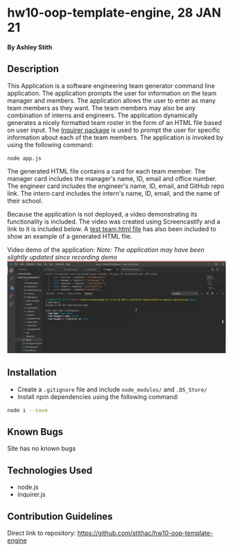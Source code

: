 # hw10-oop-template-engine, 28 JAN 21

#### By Ashley Stith

## Description
This Application is a software engineering team generator command line application. The application prompts the user for information on the team manager and members.  The application allows the user to enter as many team members as they want. The team members may also be any combination of interns and engineers. The application dynamically generates a nicely formatted team roster in the form of an HTML file based on user input.  The [Inquirer package](https://www.npmjs.com/package/inquirer) is used to prompt the user for specific information about each of the team members.  The application is invoked by using the following command:

```bash
node app.js
```

The generated HTML file contains a card for each team member. The manager card includes the manager's name, ID, email and office number.  The engineer card includes the engineer's name, ID, email, and GitHub repo link.  The intern card includes the intern's name, ID, email, and the name of their school.

Because the application is not deployed, a video demonstrating its functionality is included.  The video was created using Screencastify and a link to it is included below. A [test team.html file](./output/team.html) has also been included to show an example of a generated HTML file.

Video demo of the application: *Note: The application may have been slightly updated since recording demo*
[![Video](./Assets/screenshot.PNG)](https://drive.google.com/file/d/11Y8WhR4ZUrLrsilau0UCbpgKThgsRRok/view?usp=sharing)

## Installation
* Create a `.gitignore` file and include `node_modules/` and `.DS_Store/`
* Install npm dependencies using the following command:
```bash
node i --save
```

## Known Bugs
Site has no known bugs

## Technologies Used
* node.js
* inquirer.js

## Contribution Guidelines
Direct link to repository: https://github.com/stithac/hw10-oop-template-engine


